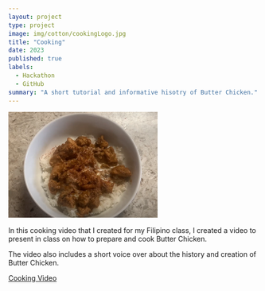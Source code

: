 ```yaml
---
layout: project
type: project
image: img/cotton/cookingLogo.jpg
title: "Cooking"
date: 2023
published: true
labels:
  - Hackathon
  - GitHub
summary: "A short tutorial and informative hisotry of Butter Chicken."
---
```

<img width="300px" class="rounded float-start pe-4" src="../img/butterChicken.png">

In this cooking video that I created for my Filipino class, I created a video to present in class on how to prepare and cook Butter Chicken.

The video also includes a short voice over about the history and creation of Butter Chicken.

<a href="https://drive.google.com/file/d/1oqJjkIenbRRcTnc6CLv9um_DX4_W98uj/view?usp=drive_link">Cooking Video</a>
